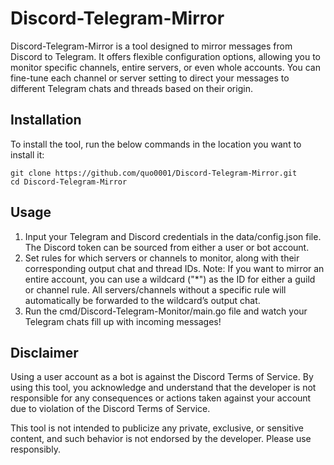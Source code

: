 # Discord-Telegram-Mirror

Discord-Telegram-Mirror is a tool designed to mirror messages from Discord to Telegram. It offers flexible configuration options, allowing you to monitor specific channels, entire servers, or even whole accounts. You can fine-tune each channel or server setting to direct your messages to different Telegram chats and threads based on their origin.

## Installation

To install the tool, run the below commands in the location you want to install it:

```
git clone https://github.com/quo0001/Discord-Telegram-Mirror.git
cd Discord-Telegram-Mirror
```

## Usage

1. Input your Telegram and Discord credentials in the data/config.json file. The Discord token can be sourced from either a user or bot account.
2. Set rules for which servers or channels to monitor, along with their corresponding output chat and thread IDs. Note: If you want to mirror an entire account, you can use a wildcard ("\*") as the ID for either a guild or channel rule. All servers/channels without a specific rule will automatically be forwarded to the wildcard’s output chat.
3. Run the cmd/Discord-Telegram-Monitor/main.go file and watch your Telegram chats fill up with incoming messages!

## Disclaimer

Using a user account as a bot is against the Discord Terms of Service. By using this tool, you acknowledge and understand that the developer is not responsible for any consequences or actions taken against your account due to violation of the Discord Terms of Service.

This tool is not intended to publicize any private, exclusive, or sensitive content, and such behavior is not endorsed by the developer. Please use responsibly.
